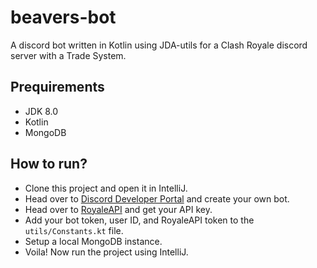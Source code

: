 # beavers-bot

A discord bot written in Kotlin using JDA-utils for a Clash Royale discord server with a Trade System.

## Prequirements

- JDK 8.0
- Kotlin
- MongoDB

## How to run?

- Clone this project and open it in IntelliJ.
- Head over to [Discord Developer Portal](https://discordapp.com/developers/applications) and create your own bot.
- Head over to [RoyaleAPI](https://docs.royaleapi.com/#/) and get your API key.
- Add your bot token, user ID, and RoyaleAPI token  to the `utils/Constants.kt` file.
- Setup a local MongoDB instance.
- Voila! Now run the project using IntelliJ.

